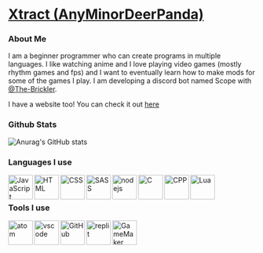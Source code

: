 # [Xtract (AnyMinorDeerPanda)](https://github.com/AnyMinorDeerPanda)
### About Me
I am a beginner programmer who can create programs in multiple languages. I like watching anime and I love playing video games (mostly rhythm games and fps) and I want to eventually learn how to make mods for some of the games I play. I am developing a discord bot named Scope with [@The-Brickler](https://github.com/The-Brickler).


I have a website too! You can check it out [here](https://xtract.space/)

### Github Stats
![Anurag's GitHub stats](https://github-readme-stats.vercel.app/api?username=AnyMinorDeerPanda&show_icons=true&theme=radical&include_all_commits=true)

### Languages I use
[<img align="left" alt="JavaScript" height="50px" src="https://raw.githubusercontent.com/AnyMinorDeerPanda/AnyMinorDeerPanda/main/images/javascript.png">](https://www.javascript.com)
[<img align="left" alt="HTML" height="50px" src="https://raw.githubusercontent.com/AnyMinorDeerPanda/AnyMinorDeerPanda/main/images/HTML.png">](https://html.com/)
[<img align="left" alt="CSS" height="50px" src="https://raw.githubusercontent.com/AnyMinorDeerPanda/AnyMinorDeerPanda/main/images/CSS.png">](https://www.w3.org/TR/CSS/#css)
[<img align="left" alt="SASS" height="50px" src="https://raw.githubusercontent.com/AnyMinorDeerPanda/AnyMinorDeerPanda/main/images/SASS.png">](https://sass-lang.com/)
[<img align="left" alt="nodejs" height="50px" src="https://raw.githubusercontent.com/AnyMinorDeerPanda/AnyMinorDeerPanda/main/images/nodejs.png">](nodejs.org/)
[<img align="left" alt="C" height="50px" src="https://raw.githubusercontent.com/AnyMinorDeerPanda/AnyMinorDeerPanda/main/images/C.png">](cppreference.com/)
[<img align="left" alt="CPP" height="50px" src="https://raw.githubusercontent.com/AnyMinorDeerPanda/AnyMinorDeerPanda/main/images/CPP.png">](cppreference.com/)
[<img align="left" alt="Lua" height="50px" src="https://raw.githubusercontent.com/AnyMinorDeerPanda/AnyMinorDeerPanda/main/images/lua.png">](https://www.lua.org/)
<br><br>
### Tools I use
[<img align="left" alt="atom" height="50px" src="https://raw.githubusercontent.com/AnyMinorDeerPanda/AnyMinorDeerPanda/main/images/atom.png">](https://atom.io/)
[<img align="left" alt="vscode" height="50px" src="https://raw.githubusercontent.com/AnyMinorDeerPanda/AnyMinorDeerPanda/main/images/vscode.png">](https://code.visualstudio.com/)
[<img align="left" alt="GitHub" height="50px" src="https://raw.githubusercontent.com/AnyMinorDeerPanda/AnyMinorDeerPanda/main/images/github.png">](https://github.com/)
[<img align="left" alt="replit" height="50px" src="https://raw.githubusercontent.com/AnyMinorDeerPanda/AnyMinorDeerPanda/main/images/replit.png">](https://replit.com/)
[<img align="left" alt="GameMaker Studio 2" height="50px" src="https://raw.githubusercontent.com/AnyMinorDeerPanda/AnyMinorDeerPanda/main/images/GMS2.png">](https://www.yoyogames.com/)
